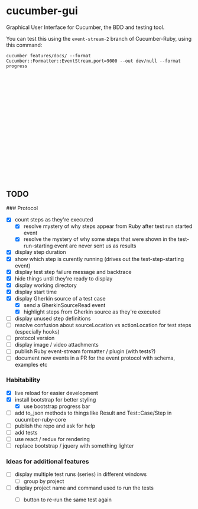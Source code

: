 # cucumber-gui

Graphical User Interface for Cucumber, the BDD and testing tool.

You can test this using the `event-stream-2` branch of Cucumber-Ruby, using this command:

    cucumber features/docs/ --format Cucumber::Formatter::EventStream,port=9000 --out dev/null --format progress

<script src="//fast.wistia.com/embed/medias/hpf9qboi31.jsonp" async></script><script src="//fast.wistia.com/assets/external/E-v1.js" async></script><div class="wistia_responsive_padding" style="padding:56.25% 0 0 0;position:relative;"><div class="wistia_responsive_wrapper" style="height:100%;left:0;position:absolute;top:0;width:100%;"><div class="wistia_embed wistia_async_hpf9qboi31 videoFoam=true" style="height:100%;width:100%">&nbsp;</div></div></div>

## TODO

### Protocol

- [x] count steps as they're executed
  - [x] resolve mystery of why steps appear from Ruby after test run started event
  - [x] resolve the mystery of why some steps that were shown in the test-run-starting event are never sent us as results
- [x] display step duration
- [x] show which step is curently running (drives out the test-step-starting event)
- [x] display test step failure message and backtrace
- [x] hide things until they're ready to display
- [x] display working directory
- [x] display start time
- [x] display Gherkin source of a test case
  - [x] send a GherkinSourceRead event
  - [x] highlight steps from Gherkin source as they're executed
- [ ] display unused step definitions
- [ ] resolve confusion about sourceLocation vs actionLocation for test steps (especially hooks)
- [ ] protocol version
- [ ] display image / video attachments
- [ ] publish Ruby event-stream formatter / plugin (with tests?)
- [ ] document new events in a PR for the event protocol with schema, examples etc

### Habitability

- [x] live reload for easier development
- [x] install bootstrap for better styling
  - [x] use bootstrap progress bar
- [ ] add to_json methods to things like Result and Test::Case/Step in cucumber-ruby-core
- [ ] publish the repo and ask for help
- [ ] add tests
- [ ] use react / redux for rendering
- [ ] replace bootstrap / jquery with something lighter

### Ideas for additional features

- [ ] display multiple test runs (series) in different windows
  - [ ] group by project
- [ ] display project name and command used to run the tests
  - [ ] button to re-run the same test again

